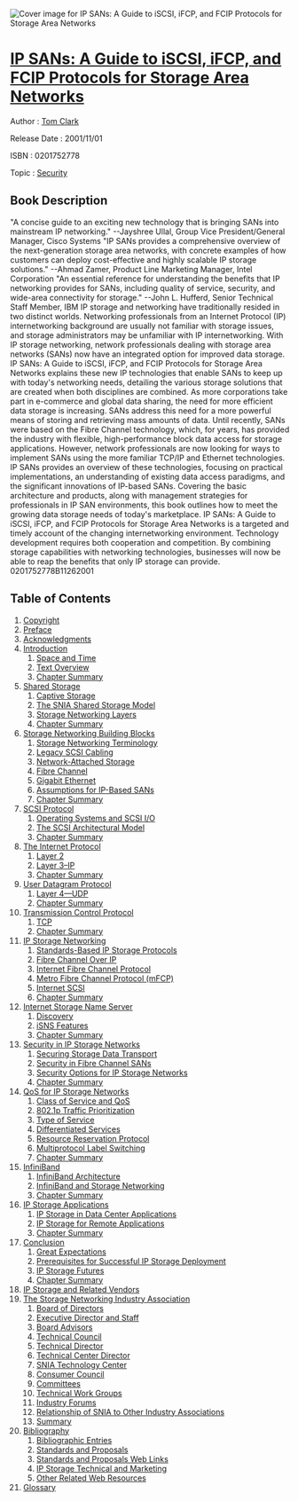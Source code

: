 ![Cover image for IP SANs: A Guide to iSCSI, iFCP, and FCIP Protocols for Storage Area Networks](https://imgdetail.ebookreading.net/cover/cover/security/EB0201752778.jpg)

[IP SANs: A Guide to iSCSI, iFCP, and FCIP Protocols for Storage Area Networks](https://ebookreading.net/view/book/IP+SANs%3A+A+Guide+to+iSCSI%2C+iFCP%2C+and+FCIP+Protocols+for+Storage+Area+Networks-EB0201752778_1.html "IP SANs: A Guide to iSCSI, iFCP, and FCIP Protocols for Storage Area Networks")
====================================================================================================================

Author : [Tom Clark](https://ebookreading.net/search/author/Tom+Clark)

Release Date : 2001/11/01

ISBN : 0201752778

Topic : [Security](https://ebookreading.net/search/category/security)

Book Description
-----------------

"A concise guide to an exciting new technology that is bringing SANs into mainstream IP networking."
--Jayshree Ullal, Group Vice President/General Manager, Cisco Systems
"IP SANs provides a comprehensive overview of the next-generation storage area networks, with concrete examples of how customers can deploy cost-effective and highly scalable IP storage solutions."
--Ahmad Zamer, Product Line Marketing Manager, Intel Corporation
"An essential reference for understanding the benefits that IP networking provides for SANs, including quality of service, security, and wide-area connectivity for storage."
--John L. Hufferd, Senior Technical Staff Member, IBM
IP storage and networking have traditionally resided in two distinct worlds. Networking professionals from an Internet Protocol (IP) internetworking background are usually not familiar with storage issues, and storage administrators may be unfamiliar with IP internetworking. With IP storage networking, network professionals dealing with storage area networks (SANs) now have an integrated option for improved data storage. IP SANs: A Guide to iSCSI, iFCP, and FCIP Protocols for Storage Area Networks explains these new IP technologies that enable SANs to keep up with today's networking needs, detailing the various storage solutions that are created when both disciplines are combined.
As more corporations take part in e-commerce and global data sharing, the need for more efficient data storage is increasing. SANs address this need for a more powerful means of storing and retrieving mass amounts of data. Until recently, SANs were based on the Fibre Channel technology, which, for years, has provided the industry with flexible, high-performance block data access for storage applications. However, network professionals are now looking for ways to implement SANs using the more familiar TCP/IP and Ethernet technologies. IP SANs provides an overview of these technologies, focusing on practical implementations, an understanding of existing data access paradigms, and the significant innovations of IP-based SANs. Covering the basic architecture and products, along with management strategies for professionals in IP SAN environments, this book outlines how to meet the growing data storage needs of today's marketplace.
IP SANs: A Guide to iSCSI, iFCP, and FCIP Protocols for Storage Area Networks is a targeted and timely account of the changing internetworking environment. Technology development requires both cooperation and competition. By combining storage capabilities with networking technologies, businesses will now be able to reap the benefits that only IP storage can provide.
 0201752778B11262001
              
Table of Contents
-----------------

1. [Copyright](https://ebookreading.net/view/book/IP+SANs%3A+A+Guide+to+iSCSI%2C+iFCP%2C+and+FCIP+Protocols+for+Storage+Area+Networks-EB0201752778_1.html)
1. [Preface](https://ebookreading.net/view/book/IP+SANs%3A+A+Guide+to+iSCSI%2C+iFCP%2C+and+FCIP+Protocols+for+Storage+Area+Networks-EB0201752778_2.html)
1. [Acknowledgments](https://ebookreading.net/view/book/IP+SANs%3A+A+Guide+to+iSCSI%2C+iFCP%2C+and+FCIP+Protocols+for+Storage+Area+Networks-EB0201752778_4.html)
1. [Introduction](https://ebookreading.net/view/book/IP+SANs%3A+A+Guide+to+iSCSI%2C+iFCP%2C+and+FCIP+Protocols+for+Storage+Area+Networks-EB0201752778_5.html)
    1. [Space and Time](https://ebookreading.net/view/book/IP+SANs%3A+A+Guide+to+iSCSI%2C+iFCP%2C+and+FCIP+Protocols+for+Storage+Area+Networks-EB0201752778_0.html)
    1. [Text Overview](https://ebookreading.net/view/book/IP+SANs%3A+A+Guide+to+iSCSI%2C+iFCP%2C+and+FCIP+Protocols+for+Storage+Area+Networks-EB0201752778_7.html)
    1. [Chapter Summary](https://ebookreading.net/view/book/IP+SANs%3A+A+Guide+to+iSCSI%2C+iFCP%2C+and+FCIP+Protocols+for+Storage+Area+Networks-EB0201752778_0.html)
1. [Shared Storage](https://ebookreading.net/view/book/IP+SANs%3A+A+Guide+to+iSCSI%2C+iFCP%2C+and+FCIP+Protocols+for+Storage+Area+Networks-EB0201752778_8.html)
    1. [Captive Storage](https://ebookreading.net/view/book/IP+SANs%3A+A+Guide+to+iSCSI%2C+iFCP%2C+and+FCIP+Protocols+for+Storage+Area+Networks-EB0201752778_0.html)
    1. [The SNIA Shared Storage Model](https://ebookreading.net/view/book/IP+SANs%3A+A+Guide+to+iSCSI%2C+iFCP%2C+and+FCIP+Protocols+for+Storage+Area+Networks-EB0201752778_0.html)
    1. [Storage Networking Layers](https://ebookreading.net/view/book/IP+SANs%3A+A+Guide+to+iSCSI%2C+iFCP%2C+and+FCIP+Protocols+for+Storage+Area+Networks-EB0201752778_0.html)
    1. [Chapter Summary](https://ebookreading.net/view/book/IP+SANs%3A+A+Guide+to+iSCSI%2C+iFCP%2C+and+FCIP+Protocols+for+Storage+Area+Networks-EB0201752778_0.html)
1. [Storage Networking Building Blocks](https://ebookreading.net/view/book/IP+SANs%3A+A+Guide+to+iSCSI%2C+iFCP%2C+and+FCIP+Protocols+for+Storage+Area+Networks-EB0201752778_0.html)
    1. [Storage Networking Terminology](https://ebookreading.net/view/book/IP+SANs%3A+A+Guide+to+iSCSI%2C+iFCP%2C+and+FCIP+Protocols+for+Storage+Area+Networks-EB0201752778_0.html)
    1. [Legacy SCSI Cabling](https://ebookreading.net/view/book/IP+SANs%3A+A+Guide+to+iSCSI%2C+iFCP%2C+and+FCIP+Protocols+for+Storage+Area+Networks-EB0201752778_0.html)
    1. [Network-Attached Storage](https://ebookreading.net/view/book/IP+SANs%3A+A+Guide+to+iSCSI%2C+iFCP%2C+and+FCIP+Protocols+for+Storage+Area+Networks-EB0201752778_0.html)
    1. [Fibre Channel](https://ebookreading.net/view/book/IP+SANs%3A+A+Guide+to+iSCSI%2C+iFCP%2C+and+FCIP+Protocols+for+Storage+Area+Networks-EB0201752778_0.html)
    1. [Gigabit Ethernet](https://ebookreading.net/view/book/IP+SANs%3A+A+Guide+to+iSCSI%2C+iFCP%2C+and+FCIP+Protocols+for+Storage+Area+Networks-EB0201752778_0.html)
    1. [Assumptions for IP-Based SANs](https://ebookreading.net/view/book/IP+SANs%3A+A+Guide+to+iSCSI%2C+iFCP%2C+and+FCIP+Protocols+for+Storage+Area+Networks-EB0201752778_0.html)
    1. [Chapter Summary](https://ebookreading.net/view/book/IP+SANs%3A+A+Guide+to+iSCSI%2C+iFCP%2C+and+FCIP+Protocols+for+Storage+Area+Networks-EB0201752778_0.html)
1. [SCSI Protocol](https://ebookreading.net/view/book/IP+SANs%3A+A+Guide+to+iSCSI%2C+iFCP%2C+and+FCIP+Protocols+for+Storage+Area+Networks-EB0201752778_0.html)
    1. [Operating Systems and SCSI I/O](https://ebookreading.net/view/book/IP+SANs%3A+A+Guide+to+iSCSI%2C+iFCP%2C+and+FCIP+Protocols+for+Storage+Area+Networks-EB0201752778_0.html)
    1. [The SCSI Architectural Model](https://ebookreading.net/view/book/IP+SANs%3A+A+Guide+to+iSCSI%2C+iFCP%2C+and+FCIP+Protocols+for+Storage+Area+Networks-EB0201752778_0.html)
    1. [Chapter Summary](https://ebookreading.net/view/book/IP+SANs%3A+A+Guide+to+iSCSI%2C+iFCP%2C+and+FCIP+Protocols+for+Storage+Area+Networks-EB0201752778_0.html)
1. [The Internet Protocol](https://ebookreading.net/view/book/IP+SANs%3A+A+Guide+to+iSCSI%2C+iFCP%2C+and+FCIP+Protocols+for+Storage+Area+Networks-EB0201752778_0.html)
    1. [Layer 2](https://ebookreading.net/view/book/IP+SANs%3A+A+Guide+to+iSCSI%2C+iFCP%2C+and+FCIP+Protocols+for+Storage+Area+Networks-EB0201752778_0.html)
    1. [Layer 3–IP](https://ebookreading.net/view/book/IP+SANs%3A+A+Guide+to+iSCSI%2C+iFCP%2C+and+FCIP+Protocols+for+Storage+Area+Networks-EB0201752778_0.html)
    1. [Chapter Summary](https://ebookreading.net/view/book/IP+SANs%3A+A+Guide+to+iSCSI%2C+iFCP%2C+and+FCIP+Protocols+for+Storage+Area+Networks-EB0201752778_0.html)
1. [User Datagram Protocol](https://ebookreading.net/view/book/IP+SANs%3A+A+Guide+to+iSCSI%2C+iFCP%2C+and+FCIP+Protocols+for+Storage+Area+Networks-EB0201752778_0.html)
    1. [Layer 4—UDP](https://ebookreading.net/view/book/IP+SANs%3A+A+Guide+to+iSCSI%2C+iFCP%2C+and+FCIP+Protocols+for+Storage+Area+Networks-EB0201752778_0.html)
    1. [Chapter Summary](https://ebookreading.net/view/book/IP+SANs%3A+A+Guide+to+iSCSI%2C+iFCP%2C+and+FCIP+Protocols+for+Storage+Area+Networks-EB0201752778_0.html)
1. [Transmission Control Protocol](https://ebookreading.net/view/book/IP+SANs%3A+A+Guide+to+iSCSI%2C+iFCP%2C+and+FCIP+Protocols+for+Storage+Area+Networks-EB0201752778_0.html)
    1. [TCP](https://ebookreading.net/view/book/IP+SANs%3A+A+Guide+to+iSCSI%2C+iFCP%2C+and+FCIP+Protocols+for+Storage+Area+Networks-EB0201752778_0.html)
    1. [Chapter Summary](https://ebookreading.net/view/book/IP+SANs%3A+A+Guide+to+iSCSI%2C+iFCP%2C+and+FCIP+Protocols+for+Storage+Area+Networks-EB0201752778_0.html)
1. [IP Storage Networking](https://ebookreading.net/view/book/IP+SANs%3A+A+Guide+to+iSCSI%2C+iFCP%2C+and+FCIP+Protocols+for+Storage+Area+Networks-EB0201752778_0.html)
    1. [Standards-Based IP Storage Protocols](https://ebookreading.net/view/book/IP+SANs%3A+A+Guide+to+iSCSI%2C+iFCP%2C+and+FCIP+Protocols+for+Storage+Area+Networks-EB0201752778_0.html)
    1. [Fibre Channel Over IP](https://ebookreading.net/view/book/IP+SANs%3A+A+Guide+to+iSCSI%2C+iFCP%2C+and+FCIP+Protocols+for+Storage+Area+Networks-EB0201752778_0.html)
    1. [Internet Fibre Channel Protocol](https://ebookreading.net/view/book/IP+SANs%3A+A+Guide+to+iSCSI%2C+iFCP%2C+and+FCIP+Protocols+for+Storage+Area+Networks-EB0201752778_0.html)
    1. [Metro Fibre Channel Protocol (mFCP)](https://ebookreading.net/view/book/IP+SANs%3A+A+Guide+to+iSCSI%2C+iFCP%2C+and+FCIP+Protocols+for+Storage+Area+Networks-EB0201752778_0.html)
    1. [Internet SCSI](https://ebookreading.net/view/book/IP+SANs%3A+A+Guide+to+iSCSI%2C+iFCP%2C+and+FCIP+Protocols+for+Storage+Area+Networks-EB0201752778_0.html)
    1. [Chapter Summary](https://ebookreading.net/view/book/IP+SANs%3A+A+Guide+to+iSCSI%2C+iFCP%2C+and+FCIP+Protocols+for+Storage+Area+Networks-EB0201752778_0.html)
1. [Internet Storage Name Server](https://ebookreading.net/view/book/IP+SANs%3A+A+Guide+to+iSCSI%2C+iFCP%2C+and+FCIP+Protocols+for+Storage+Area+Networks-EB0201752778_0.html)
    1. [Discovery](https://ebookreading.net/view/book/IP+SANs%3A+A+Guide+to+iSCSI%2C+iFCP%2C+and+FCIP+Protocols+for+Storage+Area+Networks-EB0201752778_0.html)
    1. [iSNS Features](https://ebookreading.net/view/book/IP+SANs%3A+A+Guide+to+iSCSI%2C+iFCP%2C+and+FCIP+Protocols+for+Storage+Area+Networks-EB0201752778_0.html)
    1. [Chapter Summary](https://ebookreading.net/view/book/IP+SANs%3A+A+Guide+to+iSCSI%2C+iFCP%2C+and+FCIP+Protocols+for+Storage+Area+Networks-EB0201752778_0.html)
1. [Security in IP Storage Networks](https://ebookreading.net/view/book/IP+SANs%3A+A+Guide+to+iSCSI%2C+iFCP%2C+and+FCIP+Protocols+for+Storage+Area+Networks-EB0201752778_0.html)
    1. [Securing Storage Data Transport](https://ebookreading.net/view/book/IP+SANs%3A+A+Guide+to+iSCSI%2C+iFCP%2C+and+FCIP+Protocols+for+Storage+Area+Networks-EB0201752778_0.html)
    1. [Security in Fibre Channel SANs](https://ebookreading.net/view/book/IP+SANs%3A+A+Guide+to+iSCSI%2C+iFCP%2C+and+FCIP+Protocols+for+Storage+Area+Networks-EB0201752778_0.html)
    1. [Security Options for IP Storage Networks](https://ebookreading.net/view/book/IP+SANs%3A+A+Guide+to+iSCSI%2C+iFCP%2C+and+FCIP+Protocols+for+Storage+Area+Networks-EB0201752778_0.html)
    1. [Chapter Summary](https://ebookreading.net/view/book/IP+SANs%3A+A+Guide+to+iSCSI%2C+iFCP%2C+and+FCIP+Protocols+for+Storage+Area+Networks-EB0201752778_0.html)
1. [QoS for IP Storage Networks](https://ebookreading.net/view/book/IP+SANs%3A+A+Guide+to+iSCSI%2C+iFCP%2C+and+FCIP+Protocols+for+Storage+Area+Networks-EB0201752778_0.html)
    1. [Class of Service and QoS](https://ebookreading.net/view/book/IP+SANs%3A+A+Guide+to+iSCSI%2C+iFCP%2C+and+FCIP+Protocols+for+Storage+Area+Networks-EB0201752778_0.html)
    1. [802.1p Traffic Prioritization](https://ebookreading.net/view/book/IP+SANs%3A+A+Guide+to+iSCSI%2C+iFCP%2C+and+FCIP+Protocols+for+Storage+Area+Networks-EB0201752778_0.html)
    1. [Type of Service](https://ebookreading.net/view/book/IP+SANs%3A+A+Guide+to+iSCSI%2C+iFCP%2C+and+FCIP+Protocols+for+Storage+Area+Networks-EB0201752778_0.html)
    1. [Differentiated Services](https://ebookreading.net/view/book/IP+SANs%3A+A+Guide+to+iSCSI%2C+iFCP%2C+and+FCIP+Protocols+for+Storage+Area+Networks-EB0201752778_0.html)
    1. [Resource Reservation Protocol](https://ebookreading.net/view/book/IP+SANs%3A+A+Guide+to+iSCSI%2C+iFCP%2C+and+FCIP+Protocols+for+Storage+Area+Networks-EB0201752778_0.html)
    1. [Multiprotocol Label Switching](https://ebookreading.net/view/book/IP+SANs%3A+A+Guide+to+iSCSI%2C+iFCP%2C+and+FCIP+Protocols+for+Storage+Area+Networks-EB0201752778_0.html)
    1. [Chapter Summary](https://ebookreading.net/view/book/IP+SANs%3A+A+Guide+to+iSCSI%2C+iFCP%2C+and+FCIP+Protocols+for+Storage+Area+Networks-EB0201752778_0.html)
1. [InfiniBand](https://ebookreading.net/view/book/IP+SANs%3A+A+Guide+to+iSCSI%2C+iFCP%2C+and+FCIP+Protocols+for+Storage+Area+Networks-EB0201752778_0.html)
    1. [InfiniBand Architecture](https://ebookreading.net/view/book/IP+SANs%3A+A+Guide+to+iSCSI%2C+iFCP%2C+and+FCIP+Protocols+for+Storage+Area+Networks-EB0201752778_0.html)
    1. [InfiniBand and Storage Networking](https://ebookreading.net/view/book/IP+SANs%3A+A+Guide+to+iSCSI%2C+iFCP%2C+and+FCIP+Protocols+for+Storage+Area+Networks-EB0201752778_0.html)
    1. [Chapter Summary](https://ebookreading.net/view/book/IP+SANs%3A+A+Guide+to+iSCSI%2C+iFCP%2C+and+FCIP+Protocols+for+Storage+Area+Networks-EB0201752778_0.html)
1. [IP Storage Applications](https://ebookreading.net/view/book/IP+SANs%3A+A+Guide+to+iSCSI%2C+iFCP%2C+and+FCIP+Protocols+for+Storage+Area+Networks-EB0201752778_0.html)
    1. [IP Storage in Data Center Applications](https://ebookreading.net/view/book/IP+SANs%3A+A+Guide+to+iSCSI%2C+iFCP%2C+and+FCIP+Protocols+for+Storage+Area+Networks-EB0201752778_0.html)
    1. [IP Storage for Remote Applications](https://ebookreading.net/view/book/IP+SANs%3A+A+Guide+to+iSCSI%2C+iFCP%2C+and+FCIP+Protocols+for+Storage+Area+Networks-EB0201752778_0.html)
    1. [Chapter Summary](https://ebookreading.net/view/book/IP+SANs%3A+A+Guide+to+iSCSI%2C+iFCP%2C+and+FCIP+Protocols+for+Storage+Area+Networks-EB0201752778_0.html)
1. [Conclusion](https://ebookreading.net/view/book/IP+SANs%3A+A+Guide+to+iSCSI%2C+iFCP%2C+and+FCIP+Protocols+for+Storage+Area+Networks-EB0201752778_0.html)
    1. [Great Expectations](https://ebookreading.net/view/book/IP+SANs%3A+A+Guide+to+iSCSI%2C+iFCP%2C+and+FCIP+Protocols+for+Storage+Area+Networks-EB0201752778_0.html)
    1. [Prerequisites for Successful IP Storage Deployment](https://ebookreading.net/view/book/IP+SANs%3A+A+Guide+to+iSCSI%2C+iFCP%2C+and+FCIP+Protocols+for+Storage+Area+Networks-EB0201752778_0.html)
    1. [IP Storage Futures](https://ebookreading.net/view/book/IP+SANs%3A+A+Guide+to+iSCSI%2C+iFCP%2C+and+FCIP+Protocols+for+Storage+Area+Networks-EB0201752778_0.html)
    1. [Chapter Summary](https://ebookreading.net/view/book/IP+SANs%3A+A+Guide+to+iSCSI%2C+iFCP%2C+and+FCIP+Protocols+for+Storage+Area+Networks-EB0201752778_0.html)
1. [IP Storage and Related Vendors](https://ebookreading.net/view/book/IP+SANs%3A+A+Guide+to+iSCSI%2C+iFCP%2C+and+FCIP+Protocols+for+Storage+Area+Networks-EB0201752778_0.html)
1. [The Storage Networking Industry Association](https://ebookreading.net/view/book/IP+SANs%3A+A+Guide+to+iSCSI%2C+iFCP%2C+and+FCIP+Protocols+for+Storage+Area+Networks-EB0201752778_0.html)
    1. [Board of Directors](https://ebookreading.net/view/book/IP+SANs%3A+A+Guide+to+iSCSI%2C+iFCP%2C+and+FCIP+Protocols+for+Storage+Area+Networks-EB0201752778_0.html)
    1. [Executive Director and Staff](https://ebookreading.net/view/book/IP+SANs%3A+A+Guide+to+iSCSI%2C+iFCP%2C+and+FCIP+Protocols+for+Storage+Area+Networks-EB0201752778_0.html)
    1. [Board Advisors](https://ebookreading.net/view/book/IP+SANs%3A+A+Guide+to+iSCSI%2C+iFCP%2C+and+FCIP+Protocols+for+Storage+Area+Networks-EB0201752778_0.html)
    1. [Technical Council](https://ebookreading.net/view/book/IP+SANs%3A+A+Guide+to+iSCSI%2C+iFCP%2C+and+FCIP+Protocols+for+Storage+Area+Networks-EB0201752778_0.html)
    1. [Technical Director](https://ebookreading.net/view/book/IP+SANs%3A+A+Guide+to+iSCSI%2C+iFCP%2C+and+FCIP+Protocols+for+Storage+Area+Networks-EB0201752778_0.html)
    1. [Technical Center Director](https://ebookreading.net/view/book/IP+SANs%3A+A+Guide+to+iSCSI%2C+iFCP%2C+and+FCIP+Protocols+for+Storage+Area+Networks-EB0201752778_0.html)
    1. [SNIA Technology Center](https://ebookreading.net/view/book/IP+SANs%3A+A+Guide+to+iSCSI%2C+iFCP%2C+and+FCIP+Protocols+for+Storage+Area+Networks-EB0201752778_0.html)
    1. [Consumer Council](https://ebookreading.net/view/book/IP+SANs%3A+A+Guide+to+iSCSI%2C+iFCP%2C+and+FCIP+Protocols+for+Storage+Area+Networks-EB0201752778_0.html)
    1. [Committees](https://ebookreading.net/view/book/IP+SANs%3A+A+Guide+to+iSCSI%2C+iFCP%2C+and+FCIP+Protocols+for+Storage+Area+Networks-EB0201752778_0.html)
    1. [Technical Work Groups](https://ebookreading.net/view/book/IP+SANs%3A+A+Guide+to+iSCSI%2C+iFCP%2C+and+FCIP+Protocols+for+Storage+Area+Networks-EB0201752778_0.html)
    1. [Industry Forums](https://ebookreading.net/view/book/IP+SANs%3A+A+Guide+to+iSCSI%2C+iFCP%2C+and+FCIP+Protocols+for+Storage+Area+Networks-EB0201752778_0.html)
    1. [Relationship of SNIA to Other Industry Associations](https://ebookreading.net/view/book/IP+SANs%3A+A+Guide+to+iSCSI%2C+iFCP%2C+and+FCIP+Protocols+for+Storage+Area+Networks-EB0201752778_0.html)
    1. [Summary](https://ebookreading.net/view/book/IP+SANs%3A+A+Guide+to+iSCSI%2C+iFCP%2C+and+FCIP+Protocols+for+Storage+Area+Networks-EB0201752778_0.html)
1. [Bibliography](https://ebookreading.net/view/book/IP+SANs%3A+A+Guide+to+iSCSI%2C+iFCP%2C+and+FCIP+Protocols+for+Storage+Area+Networks-EB0201752778_0.html)
    1. [Bibliographic Entries](https://ebookreading.net/view/book/IP+SANs%3A+A+Guide+to+iSCSI%2C+iFCP%2C+and+FCIP+Protocols+for+Storage+Area+Networks-EB0201752778_0.html)
    1. [Standards and Proposals](https://ebookreading.net/view/book/IP+SANs%3A+A+Guide+to+iSCSI%2C+iFCP%2C+and+FCIP+Protocols+for+Storage+Area+Networks-EB0201752778_0.html)
    1. [Standards and Proposals Web Links](https://ebookreading.net/view/book/IP+SANs%3A+A+Guide+to+iSCSI%2C+iFCP%2C+and+FCIP+Protocols+for+Storage+Area+Networks-EB0201752778_0.html)
    1. [IP Storage Technical and Marketing](https://ebookreading.net/view/book/IP+SANs%3A+A+Guide+to+iSCSI%2C+iFCP%2C+and+FCIP+Protocols+for+Storage+Area+Networks-EB0201752778_0.html)
    1. [Other Related Web Resources](https://ebookreading.net/view/book/IP+SANs%3A+A+Guide+to+iSCSI%2C+iFCP%2C+and+FCIP+Protocols+for+Storage+Area+Networks-EB0201752778_0.html)
1. [Glossary](https://ebookreading.net/view/book/IP+SANs%3A+A+Guide+to+iSCSI%2C+iFCP%2C+and+FCIP+Protocols+for+Storage+Area+Networks-EB0201752778_0.html)
